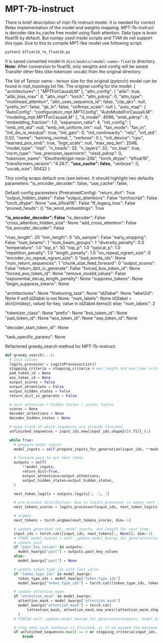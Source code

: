 # MPT-7b-instruct

There is brief description of mpt-7b-instruct model. It is needed for correct Relax implementation of the model and weights mapping.
MPT-7b-instruct is decoder-like kv_cache free model using flash attention.
Data type is brain float16 by default. But numpy used inside scripts and TVM do not support this type. Due to this to compile MPT-like model use following script:
```bash
python3 bfloat16_to_float16.py
```
It is saved converted model in `dist/models/<model-name>-float16` directory.
**Note:** After conversion to float16, only weights and config will be saved. Transfer other files (like tokenizer vocab) from the original directory.

The list of Tensor name - tensor size for the original (pytorch) model can be found in mpt_topology.txt file.
The original config for the model:
{
  "architectures": [
    "MPTForCausalLM"
  ],
  "attn_config": {
    "alibi": true,
    "alibi_bias_max": 8,
    "attn_impl": "torch",
    "attn_pdrop": 0,
    "attn_type": "multihead_attention",
    "attn_uses_sequence_id": false,
    "clip_qkv": null,
    "prefix_lm": false,
    "qk_ln": false,
    "softmax_scale": null
  },
  "auto_map": {
    "AutoConfig": "configuration_mpt.MPTConfig",
    "AutoModelForCausalLM": "modeling_mpt.MPTForCausalLM"
  },
  "d_model": 4096,
  "emb_pdrop": 0,
  "embedding_fraction": 1.0,
  "expansion_ratio": 4,
  "init_config": {
    "emb_init_std": null,
    "emb_init_uniform_lim": null,
    "fan_mode": "fan_in",
    "init_div_is_residual": true,
    "init_gain": 0,
    "init_nonlinearity": "relu",
    "init_std": 0.02,
    "name": "kaiming_normal_",
    "verbose": 0
  },
  "init_device": "cpu",
  "learned_pos_emb": true,
  "logit_scale": null,
  "max_seq_len": 2048,
  "model_type": "mpt",
  "n_heads": 32,
  "n_layers": 32,
  "no_bias": true,
  "norm_type": "low_precision_layernorm",
  "resid_pdrop": 0,
  "tokenizer_name": "EleutherAI/gpt-neox-20b",
  "torch_dtype": "bfloat16",
  "transformers_version": "4.28.1",
  **"use_cache": false,**
  "verbose": 0,
  "vocab_size": 50432
}

This config wraps default one (see below). It should highlight two defaults parameters:
"is_encoder_decoder": false,
"use_cache": false,

Default config parameters (PretrainedConfig):
"return_dict": True
"output_hidden_states": False
"output_attentions": False
"torchscript": False
"torch_dtype": None
"use_bfloat16": False
"tf_legacy_loss": False
"pruned_heads": {}
"tie_word_embeddings": True

**"is_encoder_decoder": False**
"is_decoder": False
"cross_attention_hidden_size": None
"add_cross_attention": False
"tie_encoder_decoder": False

"max_length": 20
"min_length": 0
"do_sample": False
"early_stopping": False
"num_beams": 1
"num_beam_groups": 1
"diversity_penalty": 0.0
"temperature": 1.0
"top_k": 50
"top_p": 1.0
"typical_p": 1.0
"repetition_penalty": 1.0
"length_penalty": 1.0
"no_repeat_ngram_size": 0
"encoder_no_repeat_ngram_size": 0
"bad_words_ids": None
"num_return_sequences": 1
"chunk_size_feed_forward": 0
"output_scores": False
"return_dict_in_generate": False
"forced_bos_token_id": None
"forced_eos_token_id": None
"remove_invalid_values": False
"exponential_decay_length_penalty": None
"suppress_tokens": None
"begin_suppress_tokens": None

"architectures": None
"finetuning_task": None
"id2label": None
"label2id": None
if self.id2label is not None:
    "num_labels": None
    id2label = dict((int(key), value) for key, value in id2label.items())
else:
    "num_labels": 2

"tokenizer_class": None
"prefix": None
"bos_token_id": None
"pad_token_id": None
"eos_token_id": None
"sep_token_id": None

"decoder_start_token_id": None

"task_specific_params": None


Refactored greedy_search method for MPT-7b-instruct:
```python
def greedy_search(...):
  # init values
  logits_processor = LogitsProcessorList()
  stopping_criteria = stopping_criteria # max_length and max_time criteria
  pad_token_id = None
  eos_token_id = None
  output_scores = False
  output_attentions = False
  output_hidden_states = False
  return_dict_in_generate = False

  # init attention / hidden states / scores tuples
  scores = None
  decoder_attentions = None
  decoder_hidden_states = None

  # keep track of which sequences are already finished
  unfinished_sequences = input_ids.new(input_ids.shape[0]).fill_(1)

  while True:
    # prepare model inputs
    model_inputs = self.prepare_inputs_for_generation(input_ids, **model_kwargs)

    # forward pass to get next token
    outputs = self(
        **model_inputs,
        return_dict=True,
        output_attentions=output_attentions,
        output_hidden_states=output_hidden_states,
    )

    next_token_logits = outputs.logits[:, -1, :]

    # pre-process distribution. Due to logits_processor is empty next_tokens_scores = next_token_logits
    next_tokens_scores = logits_processor(input_ids, next_token_logits)

    # argmax
    next_tokens = torch.argmax(next_tokens_scores, dim=-1)

    # update generated ids, model inputs, and length for next step
    input_ids = torch.cat([input_ids, next_tokens[:, None]], dim=-1)
    # START model_kwargs = self._update_model_kwargs_for_generation(outputs, model_kwargs, is_encoder_decoder=False)
    # update past
    if "past_key_values" in outputs:
      model_kwargs["past"] = outputs.past_key_values
    else:
      model_kwargs["past"] = None

    # update token_type_ids with last value
    if "token_type_ids" in model_kwargs:
      token_type_ids = model_kwargs["token_type_ids"]
      model_kwargs["token_type_ids"] = torch.cat([token_type_ids, token_type_ids[:, -1].unsqueeze(-1)], dim=-1)

    # update attention mask
    if "attention_mask" in model_kwargs:
      attention_mask = model_kwargs["attention_mask"]
      model_kwargs["attention_mask"] = torch.cat(
          [attention_mask, attention_mask.new_ones((attention_mask.shape[0], 1))], dim=-1
      )
    # FINISH self._update_model_kwargs_for_generation(outputs, model_kwargs, is_encoder_decoder=False)

    # stop when each sentence is finished, or if we exceed the maximum length
    if unfinished_sequences.max() == 0 or stopping_criteria(input_ids, scores):
        break
```